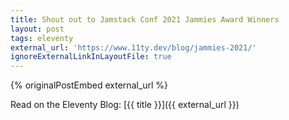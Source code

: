 ```yaml
---
title: Shout out to Jamstack Conf 2021 Jammies Award Winners
layout: post
tags: eleventy
external_url: 'https://www.11ty.dev/blog/jammies-2021/'
ignoreExternalLinkInLayoutFile: true
---
```

{% originalPostEmbed external_url %}

Read on the Eleventy Blog: [{{ title }}]({{ external_url }})
